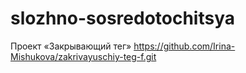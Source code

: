 # slozhno-sosredotochitsya
Проект «Закрывающий тег»
https://github.com/Irina-Mishukova/zakrivayuschiy-teg-f.git